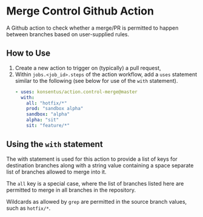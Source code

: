 # Merge Control Github Action

A Github action to check whether a merge/PR is permitted to happen between branches based on user-supplied rules.

## How to Use
1. Create a new action to trigger on (typically) a pull request,
2. Within `jobs.<job_id>.steps` of the action workflow, add a `uses` statement similar to the following (see below for use of the `with` statement).
   ```yml
   - uses: konsentus/action.control-merge@master
     with:
       all: "hotfix/*"
       prod: "sandbox alpha"
       sandbox: "alpha"
       alpha: "sit"
       sit: "feature/*"
   ```

## Using the `with` statement

The with statement is used for this action to provide a list of keys for destination branches along with a string value containing a space separate list of branches allowed to merge into it.

The `all` key is a special case, where the list of branches listed here are permitted to merge in all branches in the repository.

Wildcards as allowed by `grep` are permitted in the source branch values, such as `hotfix/*`.
